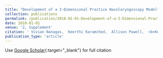 ```yaml
---
title: "Development of a 3-Dimensional Practice Nasolaryngoscopy Model"
collection: publications
permalink: /publication/2018-01-01-Development-of-a-3-Dimensional-Practice-Nasolaryngoscopy-Model
date: 2018-01-01
venue: '2, Supplement'
citation: ' Vivian Nanagas,  Keerthi Karamched,  Allison Powell,  <b>Kevin Green</b>,  Alan Baptist,  Glenn Green, &quot;Development of a 3-Dimensional Practice Nasolaryngoscopy Model.&quot; 2, Supplement, 2018.'
publication_type: 'article'
---
```

Use [Google Scholar](https://scholar.google.com/scholar?q=Development+of+a+3+Dimensional+Practice+Nasolaryngoscopy+Model){:target="_blank"} for full citation